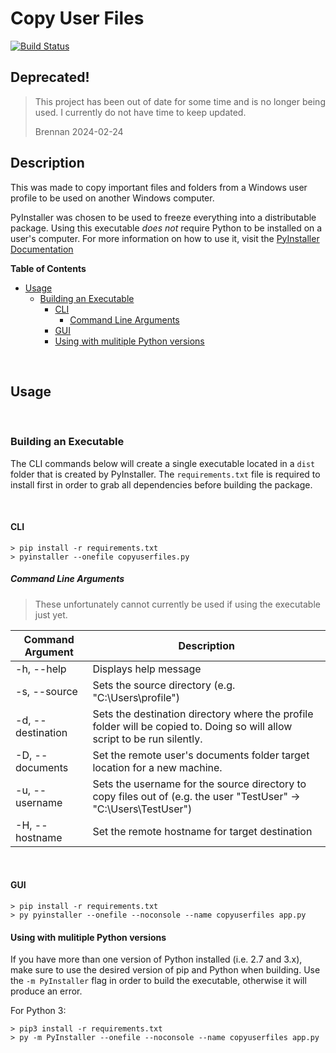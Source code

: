 # Copy User Files

[![Build Status](https://travis-ci.org/bgogurt/CopyUserFiles.svg?branch=master)](https://travis-ci.org/bgogurt/CopyUserFiles)

## Deprecated!

> This project has been out of date for some time and is no longer being used. I currently do not have time to keep updated.
> 
> Brennan 2024-02-24

## Description

This was made to copy important files and folders from a Windows user profile to be used on another Windows computer.

PyInstaller was chosen to be used to freeze everything into a distributable package. Using this executable *does not* require Python to be installed on a user's computer. For more information on how to use it, visit the [PyInstaller Documentation](https://pyinstaller.readthedocs.io/en/stable)

**Table of Contents**
- [Usage](#Usage)
  - [Building an Executable](#Building-an-Executable)
    - [CLI](#CLI)
      - [Command Line Arguments](#Command-Line-Arguments)
    - [GUI](#GUI)
    - [Using with mulitiple Python versions](#Using-with-mulitiple-Python-versions)

&nbsp;

## Usage

&nbsp;

### Building an Executable

The CLI commands below will create a single executable located in a `dist` folder that is created by PyInstaller. The `requirements.txt` file is required to install first in order to grab all dependencies before building the package.

&nbsp;

#### CLI

```shell
> pip install -r requirements.txt
> pyinstaller --onefile copyuserfiles.py
```

##### Command Line Arguments

> These unfortunately cannot currently be used if using the executable just yet.

|Command Argument   |Description                                                                                                                    |
|-------------------|-------------------------------------------------------------------------------------------------------------------------------|
|-h, --help         | Displays help message                                                                                                         |
|-s, --source       | Sets the source directory (e.g. "C:\\Users\\profile")                                                                         |
|-d, --destination  | Sets the destination directory where the profile folder will be copied to. Doing so will allow script to be run silently.     |
|-D, --documents    | Set the remote user's documents folder target location for a new machine.                                                     |
|-u, --username     | Sets the username for the source directory to copy files out of (e.g. the user "TestUser" -> "C:\\Users\\TestUser")           |
|-H, --hostname     | Set the remote hostname for target destination                                                                                |

&nbsp;

#### GUI

```shell
> pip install -r requirements.txt
> py pyinstaller --onefile --noconsole --name copyuserfiles app.py
```

#### Using with mulitiple Python versions

If you have more than one version of Python installed (i.e. 2.7 and 3.x), make sure to use the desired version of pip and Python when building. Use the `-m PyInstaller` flag in order to build the executable, otherwise it will produce an error.

For Python 3:
```shell
> pip3 install -r requirements.txt
> py -m PyInstaller --onefile --noconsole --name copyuserfiles app.py
```
